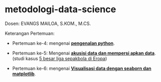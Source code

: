 # metodologi-data-science

Dosen: EVANGS MAILOA, S.KOM., M.CS.

Keterangan Pertemuan:
* Pertemuan ke-4: mengenai [**pengenalan python**](https://github.com/mikaelaldy/metodologi-data-science/tree/main/Pertemuan_4).

* Pertemuan ke-5: Mengenai [**akusisi data dan mempersi apkan data**](https://github.com/mikaelaldy/metodologi-data-science/tree/main/pertemuan_5). (studi kasus [5 besar liga sepakbola di Eropa]())

* Pertemuan ke-6: mengenai [**Visualisasi data dengan seaborn dan matplotlib**](https://github.com/mikaelaldy/metodologi-data-science/tree/main/Pertemuan_6).

